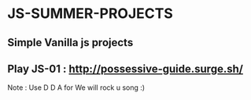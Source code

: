 # JS-SUMMER-PROJECTS

Simple Vanilla js projects
-----------------------------------------------
Play JS-01  : http://possessive-guide.surge.sh/
-----------------------------------------------
Note : Use D D A for We will rock u song :)

